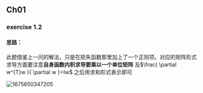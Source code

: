 ## Ch01

### exercise 1.2

#### 思路：

此题借鉴上一问的解法，只是在损失函数那里加上了一个正则项。对应的矩阵形式求导方面要注意**自身函数内积求导要乘以一个单位矩阵** 及$\frac{ \partial w^{T}w }{ \partial w }=Iw$ 之后用求和形式表示即可

![1675650347205](E:/%E7%BE%8E%E8%B5%9B/%E7%BE%8E%E8%B5%9B%E8%B5%9B%E9%A2%98/prml-master/prml-master/chapter01/exercise_img/1675650347205.jpg)

